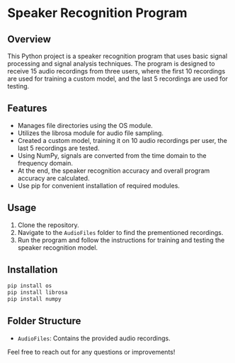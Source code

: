 # Speaker Recognition Program

## Overview

This Python project is a speaker recognition program that uses basic signal processing and signal analysis techniques. The program is designed to receive 15 audio recordings from three users, where the first 10 recordings are used for training a custom model, and the last 5 recordings are used for testing.

## Features

- Manages file directories using the OS module.
- Utilizes the librosa module for audio file sampling.
- Created a custom model, training it on 10 audio recordings per user, the last 5 recordings are tested.
- Using NumPy, signals are converted from the time domain to the frequency domain.
- At the end, the speaker recognition accuracy and overall program accuracy are calculated.
- Use pip for convenient installation of required modules.

## Usage

1. Clone the repository.
2. Navigate to the `AudioFiles` folder to find the prementioned recordings.
3. Run the program and follow the instructions for training and testing the speaker recognition model.

## Installation

```bash
pip install os
pip install librosa
pip install numpy
```

## Folder Structure

- `AudioFiles`: Contains the provided audio recordings.

Feel free to reach out for any questions or improvements!
